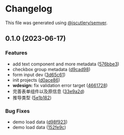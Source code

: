 # Changelog

This file was generated using [@jscutlery/semver](https://github.com/jscutlery/semver).

## 0.1.0 (2023-06-17)


### Features

* add text component and more metadata ([576bbe3](https://github.com/worldprinter/lowcode-material/commit/576bbe33a324024cdd74d3c70ddc2b081d4b3884))
* checkbox group metadata ([d9cad98](https://github.com/worldprinter/lowcode-material/commit/d9cad98b950467e7ab6c8f12a4bf45173d6b956e))
* form input dev ([3d65c61](https://github.com/worldprinter/lowcode-material/commit/3d65c61c59a17f992e327c9ce6a27277d494943a))
* init projects ([d0ace86](https://github.com/worldprinter/lowcode-material/commit/d0ace86e55ecea0c8362a690e0b15526898b9b13))
* **wdesign:** fix validation error target ([4661728](https://github.com/worldprinter/lowcode-material/commit/4661728d531525bdbcc1ea2ebb6f1545fff1de3f))
* 完善表单组件以及原信息 ([33e9a2d](https://github.com/worldprinter/lowcode-material/commit/33e9a2d667db40d504e2beccc20ec8ebeba8e9fa))
* 推导类型 ([5e1b182](https://github.com/worldprinter/lowcode-material/commit/5e1b182991fd78322428eef4b92c5e403d9af458))


### Bug Fixes

* demo load data ([d98f923](https://github.com/worldprinter/lowcode-material/commit/d98f923c8caba4518a362d32d6535575b4808836))
* demo load data ([152fe9c](https://github.com/worldprinter/lowcode-material/commit/152fe9c3199019a13d98d5a0df752800bd443a38))
